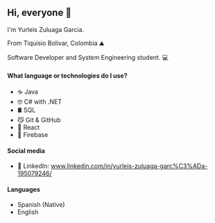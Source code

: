 ## Hi, everyone 👋
I'm Yurleis Zuluaga Garcia.

From Tiquisio Bolivar, Colombia ⛰️

Software Developer and System Engineering student. 💻

#### What language or technologies do I use?
- ☕ Java
- 🤓 C# with .NET
- 🛢 SQL
- 😼 Git & GitHub
- 🎨 React
- 📄 Firebase

#### Social media
- 💼 LinkedIn: www.linkedin.com/in/yurleis-zuluaga-garc%C3%ADa-195079246/

#### Languages
- Spanish (Native)
- English
